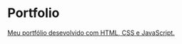 # Portfolio
<a href="https://joaovitorsil.github.io/Portfolio/" target="blank"> Meu portfólio desevolvido com HTML, CSS e JavaScript. 
